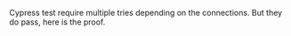 Cypress test require multiple tries depending on the connections. But they do pass, here is the proof.

